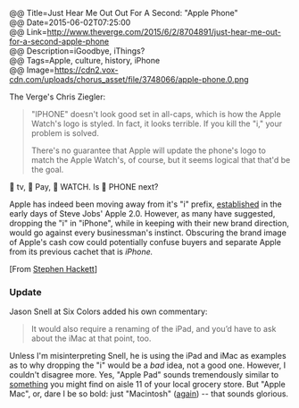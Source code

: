 @@ Title=Just Hear Me Out Out For A Second: "Apple Phone"  
@@ Date=2015-06-02T07:25:00  
@@ Link=http://www.theverge.com/2015/6/2/8704891/just-hear-me-out-for-a-second-apple-phone  
@@ Description=iGoodbye, iThings?  
@@ Tags=Apple, culture, history, iPhone  
@@ Image=https://cdn2.vox-cdn.com/uploads/chorus_asset/file/3748066/apple-phone.0.png  

The Verge's Chris Ziegler:
>"IPHONE" doesn't look good set in all-caps, which is how the Apple Watch's logo is styled. In fact, it looks terrible. If you kill the "i," your problem is solved.
>
>There's no guarantee that Apple will update the phone's logo to match the Apple Watch's, of course, but it seems logical that that'd be the goal.

 tv,  Pay,  WATCH. Is  PHONE next? 

Apple has indeed been moving away from it's "i" prefix, [established][everystevejobsvideo] in the early days of Steve Jobs' Apple 2.0. However, as many have suggested, dropping the "i" in "iPhone", while in keeping with their new brand direction, would go against every businessman's instinct. Obscuring the brand image of Apple's cash cow could potentially confuse buyers and separate Apple from its previous cachet that is *iPhone.*

[From [Stephen Hackett][512pixels]]

<div class="update"><h3 id="update">Update</h3>

<p>Jason Snell at Six Colors added his own commentary:</p>

<blockquote><p>It would also require a renaming of the iPad, and you’d have to ask about the iMac at that point, too.</p></blockquote>

<p>Unless I'm misinterpreting Snell, he is using the iPad and iMac as examples as to why dropping the "i" would be a <i>bad</i> idea, not a good one. However, I couldn't disagree more. Yes, "Apple Pad" sounds tremendously similar to <a href="https://en.wikipedia.org/wiki/Sanitary_napkin">something</a> you might find on aisle 11 of your local grocery store. But "Apple Mac", or, dare I be so bold: just "Macintosh" (<a href="http://www.telegraph.co.uk/technology/apple/10593083/Steve-Jobs-unveils-first-Apple-Mac.html">again</a>) -- that sounds glorious.</p>

</div>

[512pixels]: http://www.512pixels.net/blog/2015/6/apple-phone
[everystevejobsvideo]: http://everystevejobsvideo.com/original-imac-introduction-apple-special-event-1998/